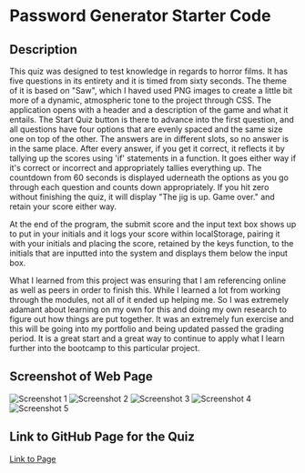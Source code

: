 # Password Generator Starter Code

## Description
This quiz was designed to test knowledge in regards to horror films. It has five questions in its entirety and it is timed from sixty seconds. The theme of it is based on "Saw", which I haved used PNG images to create a little bit more of a dynamic, atmospheric tone to the project through CSS. The application opens with a header and a description of the game and what it entails. The Start Quiz button is there to advance into the first question, and all questions have four options that are evenly spaced and the same size one on top of the other. The answers are in different slots, so no answer is in the same place. After every answer, if you get it correct, it reflects it by tallying up the scores using 'if' statements in a function. It goes either way if it's correct or incorrect and appropriately tallies everything up. The countdown from 60 seconds is displayed uderneath the options as you go through each question and counts down appropriately. If you hit zero without finishing the quiz, it will display "The jig is up. Game over." and retain your score either way.

At the end of the program, the submit score and the input text box shows up to put in your initials and it logs your score within localStorage, pairing it with your initials and placing the score, retained by the keys function, to the initials that are inputted into the system and displays them below the input box. 

What I learned from this project was ensuring that I am referencing online as well as peers in order to finish this. While I learned a lot from working through the modules, not all of it ended up helping me. So I was extremely adamant about learning on my own for this and doing my own research to figure out how things are put together. It was an extremely fun exercise and this will be going into my portfolio and being updated passed the grading period. It is a great start and a great way to continue to apply what I learn further into the bootcamp to this particular project.

## Screenshot of Web Page
![Screenshot 1](https://i.imgur.com/56UFtwJ.png)
![Screenshot 2](https://i.imgur.com/DquB947.png)
![Screenshot 3](https://i.imgur.com/FI3m4FS.png)
![Screenshot 4](https://i.imgur.com/C8yQ82l.png)
![Screenshot 5](https://i.imgur.com/GORJxdk.png)

## Link to GitHub Page for the Quiz
[Link to Page](https://tabathambell.github.io/codequiz/)